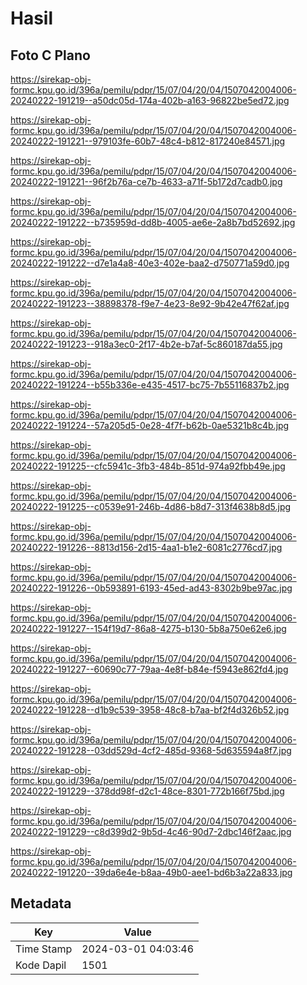 # Hasil

## Foto C Plano

https://sirekap-obj-formc.kpu.go.id/396a/pemilu/pdpr/15/07/04/20/04/1507042004006-20240222-191219--a50dc05d-174a-402b-a163-96822be5ed72.jpg

https://sirekap-obj-formc.kpu.go.id/396a/pemilu/pdpr/15/07/04/20/04/1507042004006-20240222-191221--979103fe-60b7-48c4-b812-817240e84571.jpg

https://sirekap-obj-formc.kpu.go.id/396a/pemilu/pdpr/15/07/04/20/04/1507042004006-20240222-191221--96f2b76a-ce7b-4633-a71f-5b172d7cadb0.jpg

https://sirekap-obj-formc.kpu.go.id/396a/pemilu/pdpr/15/07/04/20/04/1507042004006-20240222-191222--b735959d-dd8b-4005-ae6e-2a8b7bd52692.jpg

https://sirekap-obj-formc.kpu.go.id/396a/pemilu/pdpr/15/07/04/20/04/1507042004006-20240222-191222--d7e1a4a8-40e3-402e-baa2-d750771a59d0.jpg

https://sirekap-obj-formc.kpu.go.id/396a/pemilu/pdpr/15/07/04/20/04/1507042004006-20240222-191223--38898378-f9e7-4e23-8e92-9b42e47f62af.jpg

https://sirekap-obj-formc.kpu.go.id/396a/pemilu/pdpr/15/07/04/20/04/1507042004006-20240222-191223--918a3ec0-2f17-4b2e-b7af-5c860187da55.jpg

https://sirekap-obj-formc.kpu.go.id/396a/pemilu/pdpr/15/07/04/20/04/1507042004006-20240222-191224--b55b336e-e435-4517-bc75-7b55116837b2.jpg

https://sirekap-obj-formc.kpu.go.id/396a/pemilu/pdpr/15/07/04/20/04/1507042004006-20240222-191224--57a205d5-0e28-4f7f-b62b-0ae5321b8c4b.jpg

https://sirekap-obj-formc.kpu.go.id/396a/pemilu/pdpr/15/07/04/20/04/1507042004006-20240222-191225--cfc5941c-3fb3-484b-851d-974a92fbb49e.jpg

https://sirekap-obj-formc.kpu.go.id/396a/pemilu/pdpr/15/07/04/20/04/1507042004006-20240222-191225--c0539e91-246b-4d86-b8d7-313f4638b8d5.jpg

https://sirekap-obj-formc.kpu.go.id/396a/pemilu/pdpr/15/07/04/20/04/1507042004006-20240222-191226--8813d156-2d15-4aa1-b1e2-6081c2776cd7.jpg

https://sirekap-obj-formc.kpu.go.id/396a/pemilu/pdpr/15/07/04/20/04/1507042004006-20240222-191226--0b593891-6193-45ed-ad43-8302b9be97ac.jpg

https://sirekap-obj-formc.kpu.go.id/396a/pemilu/pdpr/15/07/04/20/04/1507042004006-20240222-191227--154f19d7-86a8-4275-b130-5b8a750e62e6.jpg

https://sirekap-obj-formc.kpu.go.id/396a/pemilu/pdpr/15/07/04/20/04/1507042004006-20240222-191227--60690c77-79aa-4e8f-b84e-f5943e862fd4.jpg

https://sirekap-obj-formc.kpu.go.id/396a/pemilu/pdpr/15/07/04/20/04/1507042004006-20240222-191228--d1b9c539-3958-48c8-b7aa-bf2f4d326b52.jpg

https://sirekap-obj-formc.kpu.go.id/396a/pemilu/pdpr/15/07/04/20/04/1507042004006-20240222-191228--03dd529d-4cf2-485d-9368-5d635594a8f7.jpg

https://sirekap-obj-formc.kpu.go.id/396a/pemilu/pdpr/15/07/04/20/04/1507042004006-20240222-191229--378dd98f-d2c1-48ce-8301-772b166f75bd.jpg

https://sirekap-obj-formc.kpu.go.id/396a/pemilu/pdpr/15/07/04/20/04/1507042004006-20240222-191229--c8d399d2-9b5d-4c46-90d7-2dbc146f2aac.jpg

https://sirekap-obj-formc.kpu.go.id/396a/pemilu/pdpr/15/07/04/20/04/1507042004006-20240222-191220--39da6e4e-b8aa-49b0-aee1-bd6b3a22a833.jpg


## Metadata

| Key        | Value               |
| ---------- | ------------------- |
| Time Stamp | 2024-03-01 04:03:46 |
| Kode Dapil | 1501                |



